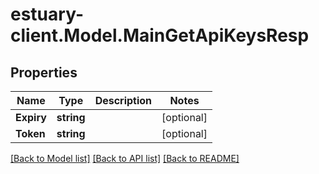 # estuary-client.Model.MainGetApiKeysResp
## Properties

Name | Type | Description | Notes
------------ | ------------- | ------------- | -------------
**Expiry** | **string** |  | [optional] 
**Token** | **string** |  | [optional] 

[[Back to Model list]](../README.md#documentation-for-models) [[Back to API list]](../README.md#documentation-for-api-endpoints) [[Back to README]](../README.md)

